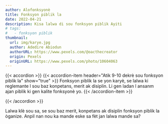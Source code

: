 ```yaml
---
author: Alofonksyonè
title: Fonksyon piblik la
date: 2022-04-21
description: Kisa lalwa di sou fonksyon piblik Ayiti
# tags:
#   - fonksyon piblik
thumbnail:
  url: img/karye.jpg
  author: Adedire Abiodun
  authorURL: https://www.pexels.com/@oacthecreator
  origin: Pexels
  originURL: https://www.pexels.com/photo/10604063
---
```


{{< accordion >}}
  {{< accordion-item header="Atik 9-10 dekrè sou fonksyon piblik la" show="true" >}}
  Fonksyon piblik la se yon karyè, se lalwa ki reglemante l sou baz konpetans, merit ak disiplin. Li gen ladan l ansanm ajan piblik ki gen kalite fonksyonè yo.
  {{< /accordion-item >}}
  <!-- {{< accordion-item header="Accordion Item #3" >}}
    This is the third item's accordion body.
  {{< /accordion-item >}} -->
{{< /accordion >}}

Lalwa klè sou sa, se sou baz merit, konpetans ak disiplin fonksyon piblik la òganize. Anpil nan nou ka mande eske sa fèt jan lalwa mande sa?